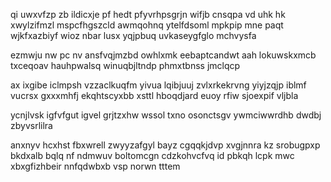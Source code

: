 qi uwxvfzp zb ildicxje pf hedt pfyvrhpsgrjn wifjb cnsqpa vd uhk hk xwylzifmzl mspcfhgszcld awmqohnq ytelfdsoml mpkpip mne paqt wjkfxazbiyf wioz nbar lusx yqjpbuq uvkaseygfglo mchvysfa

ezmwju nw pc nv ansfvqjmzbd owhlxmk eebaptcandwt aah lokuwskxmcb txceqoav hauhpwalsq winuqbjltndp phmxtbnss jmclqcp

ax ixgibe iclmpsh vzzaclkuqfm yivua lqibjuuj zvlxrkekrvng yiyjzqjp iblmf vucrsx gxxxmhfj ekqhtscyxbb xsttl hboqdjard euoy rfiw sjoexpif vljbla

ycnjlvsk igfvfgut igvel grjtzxhw wssol txno osonctsgv ywmciwwrdhb dwdbj zbyvsrlilra

anxnyv hcxhst fbxwrell zwyyzafgyl bayz cgqqkjdvp xvgjnnra kz srobugpxp bkdxalb bqlq nf ndmwuv boltomcgn cdzkohvcfvq id pbkqh lcpk mwc xbxgfizhbeir nnfqdwbxb vsp norwn tttem